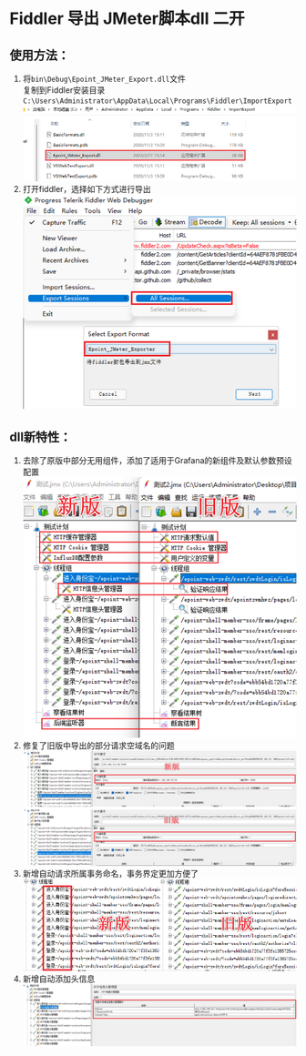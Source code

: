 # Fiddler 导出 JMeter脚本dll 二开
## 使用方法：
1. 将`bin\Debug\Epoint_JMeter_Export.dll`文件</br>复制到Fiddler安装目录`C:\Users\Administrator\AppData\Local\Programs\Fiddler\ImportExport`</br>
![1](https://github.com/Winston1997/FiddlerExportJMeter_Ext/blob/master/IMG/1.png)</br>
2. 打开fiddler，选择如下方式进行导出</br>
![2](https://github.com/Winston1997/FiddlerExportJMeter_Ext/blob/master/IMG/2.png)</br>

## dll新特性：
1. 去除了原版中部分无用组件，添加了适用于Grafana的新组件及默认参数预设配置</br>
![3](https://github.com/Winston1997/FiddlerExportJMeter_Ext/blob/master/IMG/3.png)</br>
2. 修复了旧版中导出的部分请求空域名的问题</br>
![4](https://github.com/Winston1997/FiddlerExportJMeter_Ext/blob/master/IMG/4.png)</br>
3. 新增自动请求所属事务命名，事务界定更加方便了</br>
![5](https://github.com/Winston1997/FiddlerExportJMeter_Ext/blob/master/IMG/5.png)</br>
4. 新增自动添加头信息
![6](https://github.com/Winston1997/FiddlerExportJMeter_Ext/blob/master/IMG/6.png)</br>
